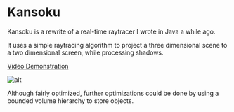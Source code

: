 # Kansoku
Kansoku is a rewrite of a real-time raytracer I wrote in Java a while ago.

It uses a simple raytracing algorithm to project a three dimensional scene to a two dimensional screen, while processing shadows.

[Video Demonstration](https://streamable.com/dmn0e)

![alt](https://i.imgur.com/XlWawSl.png)

Although fairly optimized, further optimizations could be done by using a bounded volume hierarchy to store objects.

